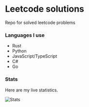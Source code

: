 # Leetcode solutions
Repo for solved leetcode problems

### Languages I use

- Rust
- Python
- JavaScript/TypeScript
- C#
- Go

### Stats

Here are my live statistics.

![Stats](https://leetcode.card.workers.dev/?username=Benceszalaiii)
